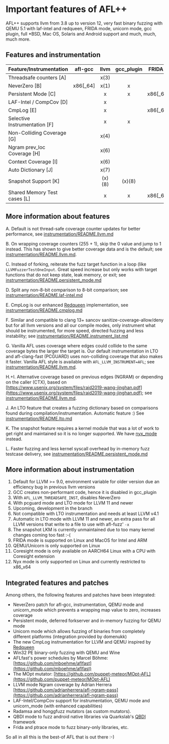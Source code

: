 # Important features of AFL++

AFL++ supports llvm from 3.8 up to version 12, very fast binary fuzzing with
QEMU 5.1 with laf-intel and redqueen, FRIDA mode, unicorn mode, gcc plugin, full
*BSD, Mac OS, Solaris and Android support and much, much, much more.

## Features and instrumentation

| Feature/Instrumentation       | afl-gcc  | llvm      | gcc_plugin | FRIDA mode(9)  | QEMU mode(10)    | unicorn_mode(10) | nyx_mode(12) | coresight_mode(11) |
| ------------------------------|:--------:|:---------:|:----------:|:--------------:|:----------------:|:----------------:|:------------:|:------------------:|
| Threadsafe counters [A]       |          |    x(3)   |            |                |                  |                  |       x      |                    |
| NeverZero           [B]       | x86[_64] |    x(1)   |      x     |        x       |         x        |         x        |              |                    |
| Persistent Mode     [C]       |          |     x     |      x     | x86[_64]/arm64 | x86[_64]/arm[64] |         x        |              |                    |
| LAF-Intel / CompCov [D]       |          |     x     |            |                | x86[_64]/arm[64] | x86[_64]/arm[64] |   x86[_64]   |                    |
| CmpLog              [E]       |          |     x     |            | x86[_64]/arm64 | x86[_64]/arm[64] |                  |              |                    |
| Selective Instrumentation [F] |          |     x     |      x     |        x       |         x        |                  |              |                    |
| Non-Colliding Coverage    [G] |          |    x(4)   |            |                |       (x)(5)     |                  |              |                    |
| Ngram prev_loc Coverage   [H] |          |    x(6)   |            |                |                  |                  |              |                    |
| Context Coverage    [I]       |          |    x(6)   |            |                |                  |                  |              |                    |
| Auto Dictionary     [J]       |          |    x(7)   |            |                |                  |                  |              |                    |
| Snapshot Support    [K]       |          |   (x)(8)  |   (x)(8)   |                |       (x)(5)     |                  |       x      |                    |
| Shared Memory Test cases  [L] |          |     x     |      x     | x86[_64]/arm64 |         x        |         x        |       x      |                    |

## More information about features

A. Default is not thread-safe coverage counter updates for better performance,
   see [instrumentation/README.llvm.md](../instrumentation/README.llvm.md)

B. On wrapping coverage counters (255 + 1), skip the 0 value and jump to 1
   instead. This has shown to give better coverage data and is the default; see
   [instrumentation/README.llvm.md](../instrumentation/README.llvm.md).

C. Instead of forking, reiterate the fuzz target function in a loop (like
   `LLVMFuzzerTestOneInput`. Great speed increase but only works with target
   functions that do not keep state, leak memory, or exit; see
   [instrumentation/README.persistent_mode.md](../instrumentation/README.persistent_mode.md)

D. Split any non-8-bit comparison to 8-bit comparison; see
   [instrumentation/README.laf-intel.md](../instrumentation/README.laf-intel.md)

E. CmpLog is our enhanced
   [Redqueen](https://www.ndss-symposium.org/ndss-paper/redqueen-fuzzing-with-input-to-state-correspondence/)
   implementation, see
   [instrumentation/README.cmplog.md](../instrumentation/README.cmplog.md)

F. Similar and compatible to clang 13+ sancov sanitize-coverage-allow/deny but
   for all llvm versions and all our compile modes, only instrument what should
   be instrumented, for more speed, directed fuzzing and less instability; see
   [instrumentation/README.instrument_list.md](../instrumentation/README.instrument_list.md)

G. Vanilla AFL uses coverage where edges could collide to the same coverage
   bytes the larger the target is. Our default instrumentation in LTO and
   afl-clang-fast (PCGUARD) uses non-colliding coverage that also makes it
   faster. Vanilla AFL style is available with `AFL_LLVM_INSTRUMENT=AFL`; see
   [instrumentation/README.llvm.md](../instrumentation/README.llvm.md).

H.+I. Alternative coverage based on previous edges (NGRAM) or depending on the
   caller (CTX), based on
   [https://www.usenix.org/system/files/raid2019-wang-jinghan.pdf](https://www.usenix.org/system/files/raid2019-wang-jinghan.pdf);
   see [instrumentation/README.llvm.md](../instrumentation/README.llvm.md).

J. An LTO feature that creates a fuzzing dictionary based on comparisons found
   during compilation/instrumentation. Automatic feature :) See
   [instrumentation/README.lto.md](../instrumentation/README.lto.md)

K. The snapshot feature requires a kernel module that was a lot of work to get
   right and maintained so it is no longer supported. We have
   [nyx_mode](../nyx_mode/README.md) instead.

L. Faster fuzzing and less kernel syscall overhead by in-memory fuzz testcase
   delivery, see
   [instrumentation/README.persistent_mode.md](../instrumentation/README.persistent_mode.md)

## More information about instrumentation

1. Default for LLVM >= 9.0, environment variable for older version due an
   efficiency bug in previous llvm versions
2. GCC creates non-performant code, hence it is disabled in gcc_plugin
3. With `AFL_LLVM_THREADSAFE_INST`, disables NeverZero
4. With pcguard mode and LTO mode for LLVM 11 and newer
5. Upcoming, development in the branch
6. Not compatible with LTO instrumentation and needs at least LLVM v4.1
7. Automatic in LTO mode with LLVM 11 and newer, an extra pass for all LLVM
   versions that write to a file to use with afl-fuzz' `-x`
8. The snapshot LKM is currently unmaintained due to too many kernel changes
   coming too fast :-(
9. FRIDA mode is supported on Linux and MacOS for Intel and ARM
10. QEMU/Unicorn is only supported on Linux
11. Coresight mode is only available on AARCH64 Linux with a CPU with Coresight
    extension
12. Nyx mode is only supported on Linux and currently restricted to x86_x64

## Integrated features and patches

Among others, the following features and patches have been integrated:

* NeverZero patch for afl-gcc, instrumentation, QEMU mode and unicorn_mode which
  prevents a wrapping map value to zero, increases coverage
* Persistent mode, deferred forkserver and in-memory fuzzing for QEMU mode
* Unicorn mode which allows fuzzing of binaries from completely different
  platforms (integration provided by domenukk)
* The new CmpLog instrumentation for LLVM and QEMU inspired by
  [Redqueen](https://www.syssec.ruhr-uni-bochum.de/media/emma/veroeffentlichungen/2018/12/17/NDSS19-Redqueen.pdf)
* Win32 PE binary-only fuzzing with QEMU and Wine
* AFLfast's power schedules by Marcel Böhme:
  [https://github.com/mboehme/aflfast](https://github.com/mboehme/aflfast)
* The MOpt mutator:
  [https://github.com/puppet-meteor/MOpt-AFL](https://github.com/puppet-meteor/MOpt-AFL)
* LLVM mode Ngram coverage by Adrian Herrera
  [https://github.com/adrianherrera/afl-ngram-pass](https://github.com/adrianherrera/afl-ngram-pass)
* LAF-Intel/CompCov support for instrumentation, QEMU mode and unicorn_mode
  (with enhanced capabilities)
* Radamsa and honggfuzz mutators (as custom mutators).
* QBDI mode to fuzz android native libraries via Quarkslab's
  [QBDI](https://github.com/QBDI/QBDI) framework
* Frida and ptrace mode to fuzz binary-only libraries, etc.

So all in all this is the best-of AFL that is out there :-)